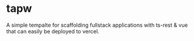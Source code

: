 # tapw

A simple tempalte for scaffolding fullstack applications with ts-rest & vue that can easily be deployed to vercel.
